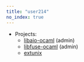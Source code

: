 ```yaml
---
title: "user214"
no_index: true
---
```


* Projects:
  * [libaio-ocaml](/projects/libaio-ocaml/) (admin)
  * [libfuse-ocaml](/projects/libfuse-ocaml/) (admin)
  * [extunix](/projects/extunix/)

